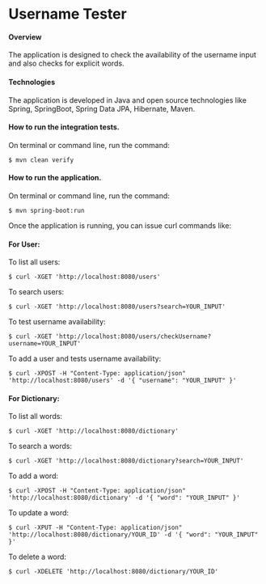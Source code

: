 # Username Tester


#### Overview
The application is designed to check the availability of the username input and also checks for explicit words.


#### Technologies
The application is developed in Java and open source technologies like Spring, SpringBoot, Spring Data JPA, Hibernate, Maven.

#### How to run the integration tests.
On terminal or command line, run the command:

```ssh
$ mvn clean verify
```

#### How to run the application.
On terminal or command line, run the command:

```ssh
$ mvn spring-boot:run
```

Once the application is running, you can issue curl commands like:

#### For User:

To list all users:

```ssh
$ curl -XGET 'http://localhost:8080/users'
```

To search users:

```ssh
$ curl -XGET 'http://localhost:8080/users?search=YOUR_INPUT'
```

To test username availability:

```ssh
$ curl -XGET 'http://localhost:8080/users/checkUsername?username=YOUR_INPUT'
```

To add a user and tests username availability:

```ssh
$ curl -XPOST -H "Content-Type: application/json" 'http://localhost:8080/users' -d '{ "username": "YOUR_INPUT" }'
```


#### For Dictionary:

To list all words:

```ssh
$ curl -XGET 'http://localhost:8080/dictionary'
```

To search a words:

```ssh
$ curl -XGET 'http://localhost:8080/dictionary?search=YOUR_INPUT'
```

To add a word:

```ssh
$ curl -XPOST -H "Content-Type: application/json" 'http://localhost:8080/dictionary' -d '{ "word": "YOUR_INPUT" }'
```

To update a word:

```ssh
$ curl -XPUT -H "Content-Type: application/json" 'http://localhost:8080/dictionary/YOUR_ID' -d '{ "word": "YOUR_INPUT" }'
```

To delete a word:

```ssh
$ curl -XDELETE 'http://localhost:8080/dictionary/YOUR_ID'
```